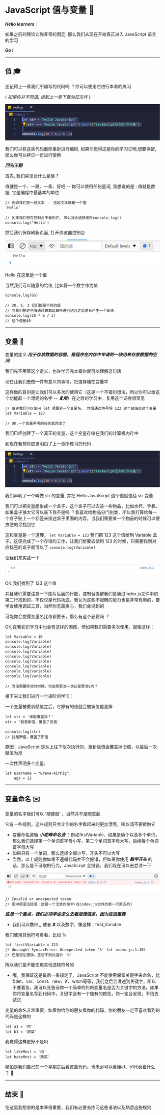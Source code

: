 # JavaScript 值与变量 💎
***Hello learners*** :

如果之前的理论让你非常的困乏, 那么我们从现在开始真正进入 JavaScript 语言的学习

***Go !***

---
## 值 🎓
还记得上一章我们所编写的代码吗 ？你可以使用它进行本章的练习

( _如果你并不知道, 请到上一章下载对应文件_ )

![上章文件.png](./images/%E4%B8%8A%E7%AB%A0%E6%96%87%E4%BB%B6.png)

我们可以将这些代码删除重新进行编码, 如果你觉得这是你的学习证明,想要保留, 那么你可以拷贝一份进行使用

***回到正题***

首先, 我们来谈谈什么是值 ?

值就是一个、一段、一条、好吧 -- 你可以使用任何量词, 我想说的是 : 值就是数据, 它是编程中最基本的单位
```JS
// 例如我们写一段文本 -- 这段文本就是一个值
'Hello'

// 如果我们想在控制台中看到它, 那么我会选择使用console.log()
console.log('Hello')
```
然后我们保存刷新页面, 打开浏览器控制台

![打印Hello.png](./images/%E6%89%93%E5%8D%B0Hello.png)

Hello 在这里是一个值

当然我们可以随意的给值, 比如将一个数字作为值
```JS
console.log(66)

// 20, 6, 3 它们都是不同的值
// 当我们把这些值通过算数运算符进行结合之后便会产生一个新值
console.log(20 * 6 / 3)
// 这个值是40
```

---
## 变量 🤥
变量的定义:***用于存放数据的容器，是程序在内存中申请的一块用来存放数据的空间***

我们先不用管这个定义，也许学习完本章你就可以理解这句话

现在让我们去做一件有意义的事情，把值存储在变量中

这样做的目的是让我们可以多次的使用它（这是一个不错的想法，所以你可以给这个功能起一个漂亮的名字 -- ***复用***）在之后的学习中，复用这个词会很常见
```JS
// 或许我们可以使用 let 紧跟着一个变量名， 然后通过等号将 123 这个赋值给这个变量
let Variable = 123

// OK.一个变量声明的任务就完成了
```
我们已经创建了一个真正的变量，这个变量存储在我们的计算机内存中

到现在我想你应该明白了上一章所练习的代码

![上章文件.png](./images/%E4%B8%8A%E7%AB%A0%E6%96%87%E4%BB%B6.png)

我们声明了一个叫做 str 的变量, 并把 Hello JavaScript 这个值赋值给 str 变量

我们可以把变量想象成一个盒子，这个盒子可以去装一些物品，比如水杯、手机、如果盒子够大它可以装下我不是吗 ？我喜欢给物品分门别类，所以我打算给每一个盒子贴上一个标签来描述盒子里面的内容，当我们需要某一个物品的时候可以很方便的寻找到它

这和变量是一个道理， `let Variable = 123` 我们把 123 这个值给到 Variable 盒子，这便完成了一个存储的工作，让我们想要去使用 123 的时候，只需要找到对应标签的盒子就可以了 `console.log(Variable)`

让我们来实践一下

![寻找盒子中的值.png](./images/%E5%AF%BB%E6%89%BE%E7%9B%92%E5%AD%90%E4%B8%AD%E7%9A%84%E5%80%BC.png)

OK.我们找到了 123 这个值

并且我们需要注意一下图片后面的行数，控制台提醒我们是通过index.js文件中的第二行找到的，不仅仅是代码功底，我认为这些不起眼的能力也是非常有用的，要学会使用调试工具，当然你无需担心，我们会说到的

可能你会觉得变量名比值都要长，那么有这个必要吗 ？

OK,在我初识学习中也会有这样的困惑，但如果我们需要多次使用，就像这样：
```JS
let Variable = 10
console.log(Variable)
console.log(Variable)
console.log(Variable)
console.log(Variable)
console.log(Variable)
console.log(Variable)
console.log(Variable)
console.log(Variable)

// 当值需要修改的时候，你选择更改一次还是更改8次？
```
接下来让我们进行一个进阶的学习：

一个变量被重新赋值之后，它原有的值就会被新值覆盖掉
```JS
let str = '谁能覆盖我？'
str = '我是新值，覆盖了旧值'

console.log(str)
// 我是新值，覆盖了旧值
```
原因：JavaScript 是从上往下依次执行的，重新赋值会覆盖掉旧值，以最后一次赋值为准

一次性声明多个变量:
```JS
let username = "Brave-AirPig",
    age = 22
```

---
## 变量命名 ✉️
变量的名字我们可以 '随便起' ，当然并不是随意起

它有一些规则，这些规则只会让你的名字看起来的更加漂亮，所以请不要抵触它

- 变量命名遵循 ***小驼峰命名法*** ：例如firstVariable，如果是俩个以及多个单词，那么我们选择第一个单词首字母小写，第二个单词首字母大写，后续每个单词首字母大写
- 如果只有一个单词，那么选择全部小写，开头不可以大写
- 当然，以上规则你如果不遵循代码并不会报错，但如果你使用 ***数字开头*** 的话，那么是不可取的行为，JavaScript 会报错，我们现在可以去尝试一下

![变量名数字开头报错.png](./images/%E5%8F%98%E9%87%8F%E5%90%8D%E6%95%B0%E5%AD%97%E5%BC%80%E5%A4%B4%E6%8A%A5%E9%94%99.png)

```JS
// Invalid or unexpected token
// 图中报语法错误：这是一个无效的命令(在index.js文件的第一行第五列)
```
***这是一个重点，我们必须学会怎么去看报错信息，因为这很重要***
- 我们可以携带 ***_*** 或者 ***$*** 以及数字，像这样：first_Variable

我们使用其他符号看看，比如 %
```JS
let first%Variable = 123
// Uncaught SyntaxError: Unexpected token '%' (at index.js:1:10)
// 还是语法错误，意想不到的指令 '%'
``` 
所以我们是不能使用其他违规符号的

- 哦，我保证这是最后一条规定了，JavaScript 不能使用保留关键字来命名，比如let、var、const、new、if、witch等等，我们之后会讲述到关键字，所以不要着急，我可以先告诉你一个简单的判断变量名是否为关键字的方法，如果你将变量名写到代码中，关键字会有一个独有的颜色，你一定会发现，不信去试试

变量的命名非常重要，如果你给你的朋友看你的代码，你的朋友一定不喜欢看到的代码是这样的
```JS
let a1 = '肉'
let b1 = '蔬菜'
```
我觉得这样更好不是吗
```JS
let likeMost = '肉'
let hateMost = '蔬菜'
```
哪怕是我们自己在一个星期之后看这些代码，也未必可以看懂a1、b1代表着什么 ？ 🤔

---
## 结束 💬
在这里我想说的是本章很重要，我们有必要去练习这些语法以及熟悉这些规则